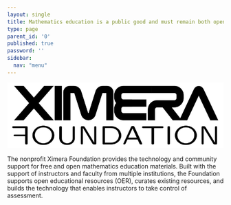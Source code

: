 ```yaml
---
layout: single
title: Mathematics education is a public good and must remain both open and free.
type: page
parent_id: '0'
published: true
password: ''
sidebar:
  nav: "menu"
---
```

![The Ximera Foundation](/images/ximeraFoundation.png?raw=true)


The nonprofit Ximera Foundation provides the technology and community
support for free and open mathematics education materials.  Built with
the support of instructors and faculty from multiple institutions, the
Foundation supports open educational resources (OER), curates existing
resources, and builds the technology that enables instructors to take
control of assessment.
